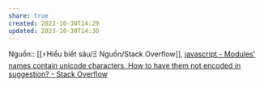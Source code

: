 ```yaml
---
share: true
created: 2023-10-30T14:29
updated: 2023-10-30T14:30
---
```

Nguồn:: [[⚡Hiểu biết sâu/Ξ Nguồn/Stack Overflow]], [javascript - Modules' names contain unicode characters. How to have them not encoded in suggestion? - Stack Overflow](https://stackoverflow.com/questions/76764132/modules-names-contain-unicode-characters-how-to-have-them-not-encoded-in-sugge?noredirect=1#comment135339409_76764132)
